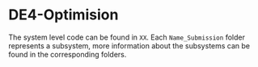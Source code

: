 # DE4-Optimision

The system level code can be found in `XX`. Each `Name_Submission` folder represents a subsystem, more information about the subsystems can be found in the corresponding folders. 
